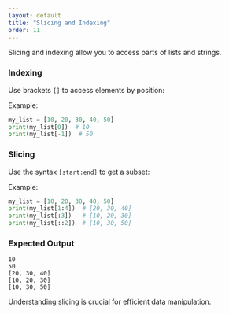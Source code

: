 ```yaml
---
layout: default
title: "Slicing and Indexing"
order: 11
---
```


Slicing and indexing allow you to access parts of lists and strings.

### Indexing

Use brackets `[]` to access elements by position:

Example:

```python
my_list = [10, 20, 30, 40, 50]
print(my_list[0])  # 10
print(my_list[-1])  # 50
```

### Slicing

Use the syntax `[start:end]` to get a subset:

Example:

```python
my_list = [10, 20, 30, 40, 50]
print(my_list[1:4])  # [20, 30, 40]
print(my_list[:3])   # [10, 20, 30]
print(my_list[::2])  # [10, 30, 50]
```

### Expected Output

```plaintext
10
50
[20, 30, 40]
[10, 20, 30]
[10, 30, 50]
```

Understanding slicing is crucial for efficient data manipulation.
